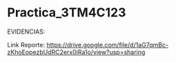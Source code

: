 # Practica_3TM4C123
EVIDENCIAS: 

Link Reporte: 
https://drive.google.com/file/d/1aG7qmBc-zKhoEopezbUdRC2erx0iRa1o/view?usp=sharing
